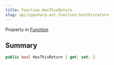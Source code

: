 ```yaml
---
title: Function.HasThisReturn
slug: api/cppsharp.ast.function.hasthisreturn
---
```

Property in [Function](/api/cppsharp/ast/function)

## Summary



```csharp
public bool HasThisReturn { get; set; }
```


